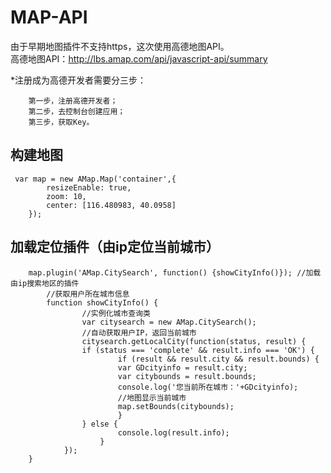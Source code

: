 # MAP-API<br/>
由于早期地图插件不支持https，这次使用高德地图API。<br/>
高德地图API：http://lbs.amap.com/api/javascript-api/summary<br/>

*注册成为高德开发者需要分三步：<br/>

        第一步，注册高德开发者；
        第二步，去控制台创建应用；
        第三步，获取Key。

## 构建地图<br/>
	 var map = new AMap.Map('container',{
            resizeEnable: true,
            zoom: 10,
            center: [116.480983, 40.0958]
        });

## 加载定位插件（由ip定位当前城市）<br/>

        map.plugin('AMap.CitySearch', function() {showCityInfo()}); //加载由ip搜索地区的插件
	        //获取用户所在城市信息
	        function showCityInfo() {
	                //实例化城市查询类
	                var citysearch = new AMap.CitySearch();
	                //自动获取用户IP，返回当前城市
	                citysearch.getLocalCity(function(status, result) {
	                if (status === 'complete' && result.info === 'OK') {
	                        if (result && result.city && result.bounds) {
	                        var GDcityinfo = result.city;
	                        var citybounds = result.bounds;
	                        console.log('您当前所在城市：'+GDcityinfo);
	                        //地图显示当前城市
	                        map.setBounds(citybounds);
	                        }
	                } else {
	                        console.log(result.info);
                        }
                });
	    }
         
 
